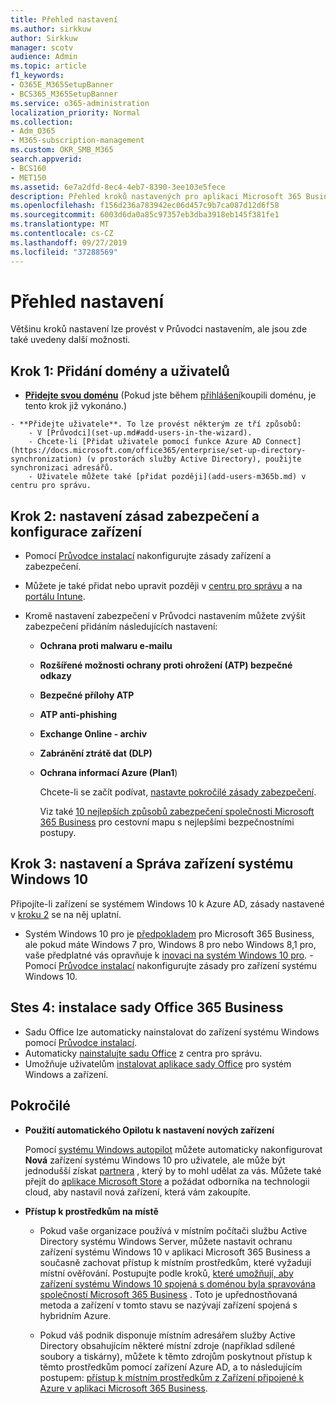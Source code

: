 ```yaml
---
title: Přehled nastavení
ms.author: sirkkuw
author: Sirkkuw
manager: scotv
audience: Admin
ms.topic: article
f1_keywords:
- O365E_M365SetupBanner
- BCS365_M365SetupBanner
ms.service: o365-administration
localization_priority: Normal
ms.collection:
- Adm_O365
- M365-subscription-management
ms.custom: OKR_SMB_M365
search.appverid:
- BCS160
- MET150
ms.assetid: 6e7a2dfd-8ec4-4eb7-8390-3ee103e5fece
description: Přehled kroků nastavených pro aplikaci Microsoft 365 Business.
ms.openlocfilehash: f156d236a783942ec06d457c9b7ca087d12d6f58
ms.sourcegitcommit: 6003d6da0a85c97357eb3dba3918eb145f381fe1
ms.translationtype: MT
ms.contentlocale: cs-CZ
ms.lasthandoff: 09/27/2019
ms.locfileid: "37288569"
---
```

# <a name="overview-of-setup"></a>Přehled nastavení

Většinu kroků nastavení lze provést v Průvodci nastavením, ale jsou zde také uvedeny další možnosti.


## <a name="step-1-add-your-domain-and-users"></a>Krok 1: Přidání domény a uživatelů

   - **[Přidejte svou doménu](set-up.md#add-your-domain-to-personalize-sign-in)** (Pokud jste během [přihlášení](sign-up.md)koupili doménu, je tento krok již vykonáno.)

    - **Přidejte uživatele**. To lze provést některým ze tří způsobů:
        - V [Průvodci](set-up.md#add-users-in-the-wizard).
        - Chcete-li [Přidat uživatele pomocí funkce Azure AD Connect](https://docs.microsoft.com/office365/enterprise/set-up-directory-synchronization) (v prostorách služby Active Directory), použijte synchronizaci adresářů.
        - Uživatele můžete také [přidat později](add-users-m365b.md) v centru pro správu.
## <a name="step-2-set-up-security-policies-and-configure-devices"></a>Krok 2: nastavení zásad zabezpečení a konfigurace zařízení 

  - Pomocí [Průvodce instalací](set-up.md#set-up-security-policies-and-device-configurations) nakonfigurujte zásady zařízení a zabezpečení. 
  - Můžete je také přidat nebo upravit později v [centru pro správu](view-policies-and-devices.md) a na [portálu Intune](https://docs.microsoft.com/intune/tutorial-walkthrough-intune-portal).
  - Kromě nastavení zabezpečení v Průvodci nastavením můžete zvýšit zabezpečení přidáním následujících nastavení:

      - **Ochrana proti malwaru e-mailu**
      - **Rozšířené možnosti ochrany proti ohrožení (ATP) bezpečné odkazy**
      - **Bezpečné přílohy ATP**
      - **ATP anti-phishing**
      - **Exchange Online - archiv**
      - **Zabránění ztrátě dat (DLP)**
      - **Ochrana informací Azure (Plan1**)

          Chcete-li se začít podívat, [nastavte pokročilé zásady zabezpečení](set-up-advanced-security.md).

        Viz také [10 nejlepších způsobů zabezpečení společnosti Microsoft 365 Business](https://docs.microsoft.com/office365/admin/security-and-compliance/secure-your-business-data) pro cestovní mapu s nejlepšími bezpečnostními postupy.

## <a name="step-3-set-up-and-manage-windows-10-devices"></a>Krok 3: nastavení a Správa zařízení systému Windows 10

   Připojíte-li zařízení se systémem Windows 10 k Azure AD, zásady nastavené v [kroku 2](#step-2-set-up-security-policies-and-configure-devices) se na něj uplatní.

   - Systém Windows 10 pro je [předpokladem](pre-requisites-for-data-protection.md) pro Microsoft 365 Business, ale pokud máte Windows 7 pro, Windows 8 pro nebo Windows 8,1 pro, vaše předplatné vás opravňuje k [inovaci na systém Windows 10 pro](https://docs.microsoft.com/microsoft-365/business/upgrade-to-windows-pro-creators-update).
    - Pomocí [Průvodce instalací](set-up.md#set-up-security-policies-and-device-configurations) nakonfigurujte zásady pro zařízení systému Windows 10.

## <a name="stes-4-install-office-365-business"></a>Stes 4: instalace sady Office 365 Business
- Sadu Office lze automaticky nainstalovat do zařízení systému Windows pomocí [Průvodce instalací](set-up.md#deploy-office-365-client-apps).
- Automaticky [nainstalujte sadu Office](auto-install-or-uninstall-office.md) z centra pro správu.
- Umožňuje uživatelům [instalovat aplikace sady Office](https://docs.microsoft.com/office365/admin/setup/install-applications) pro systém Windows a zařízení.
     
## <a name="advanced"></a>Pokročilé
- **Použití automatického Opilotu k nastavení nových zařízení**
            
     Pomocí [systému Windows autopilot](add-autopilot-devices-and-profile.md) můžete automaticky nakonfigurovat **Nová** zařízení systému Windows 10 pro uživatele, ale může být jednodušší získat [partnera](https://www.microsoft.com/solution-providers/search) , který by to mohl udělat za vás. Můžete také přejít do [aplikace Microsoft Store](https://go.microsoft.com/fwlink/?linkid=874598) a požádat odborníka na technologii cloud, aby nastavil nová zařízení, která vám zakoupíte.

- **Přístup k prostředkům na místě**

     - Pokud vaše organizace používá v místním počítači službu Active Directory systému Windows Server, můžete nastavit ochranu zařízení systému Windows 10 v aplikaci Microsoft 365 Business a současně zachovat přístup k místním prostředkům, které vyžadují místní ověřování. Postupujte podle kroků, [které umožňují, aby zařízení systému Windows 10 spojená s doménou byla spravována společností Microsoft 365 Business](manage-windows-devices.md) . Toto je upřednostňovaná metoda a zařízení v tomto stavu se nazývají zařízení spojená s hybridním Azure.

    - Pokud váš podnik disponuje místním adresářem služby Active Directory obsahujícím některé místní zdroje (například sdílené soubory a tiskárny), můžete k těmto zdrojům poskytnout přístup k těmto prostředkům pomocí zařízení Azure AD, a to následujícím postupem: [přístup k místním prostředkům z Zařízení připojené k Azure v aplikaci Microsoft 365 Business](access-resources.md).

  